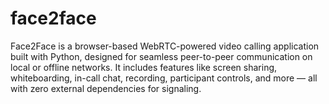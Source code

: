 # face2face
Face2Face is a browser-based WebRTC-powered video calling application built with Python, designed for seamless peer-to-peer communication on local or offline networks. It includes features like screen sharing, whiteboarding, in-call chat, recording, participant controls, and more — all with zero external dependencies for signaling.
